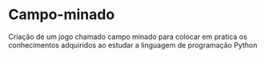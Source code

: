 # Campo-minado
Criação de um jogo chamado campo minado para colocar em pratica os conhecimentos adquiridos ao estudar a linguagem de programação Python
